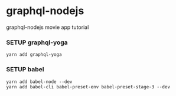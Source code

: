 # graphql-nodejs
graphql-nodejs movie app tutorial 

### SETUP graphql-yoga
~~~
yarn add graphql-yoga
~~~

### SETUP babel
~~~
yarn add babel-node --dev
yarn add babel-cli babel-preset-env babel-preset-stage-3 --dev
~~~